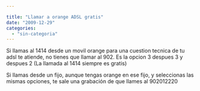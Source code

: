 ```yaml
---

title: "Llamar a orange ADSL gratis"
date: "2009-12-29"
categories: 
  - "sin-categoria"
---
```


Si llamas al 1414 desde un movil orange para una cuestion tecnica de tu adsl te atiende, no tienes que llamar al 902. Es la opcion 3 despues 3 y despues 2 (La llamada al 1414 siempre es gratis)

Si llamas desde un fijo, aunque tengas orange en ese fijo, y seleccionas las mismas opciones, te sale una grabación de que llames al 902012220
